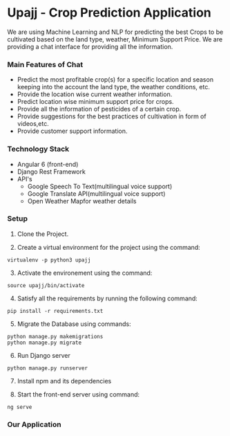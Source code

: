 # Upajj - Crop Prediction Application

We are using Machine Learning and NLP for predicting the best Crops to be cultivated based on the land type, weather, Minimum Support Price. 
We are providing a chat interface for providing all the information.

### Main Features of Chat

- Predict the most profitable crop(s) for a specific location and season keeping into the account the land type, the weather conditions, etc.
- Provide the location wise current weather information.
- Predict location wise minimum support price for crops.
- Provide all the information of pesticides of a certain crop.
- Provide suggestions for the best practices of cultivation in form of videos,etc.
- Provide customer support information.

### Technology Stack
- Angular 6 (front-end)
- Django Rest Framework
- API's 
  - Google Speech To Text(multilingual voice support)
  - Google Translate API(multilingual voice support)
  - Open Weather Mapfor weather details
 
### Setup
1. Clone the Project.

2. Create a virtual environment for the project using the command:
```
virtualenv -p python3 upajj
```

3. Activate the environement using the command:
```
source upajj/bin/activate
```

4. Satisfy all the requirements by running the following command:
```
pip install -r requirements.txt
```
5. Migrate the Database using commands:
```
python manage.py makemigrations
python manage.py migrate
```
6. Run Django server
```
python manage.py runserver
```
7. Install npm and its dependencies

8. Start the front-end server using command:
```
ng serve
```
### Our Application

  
